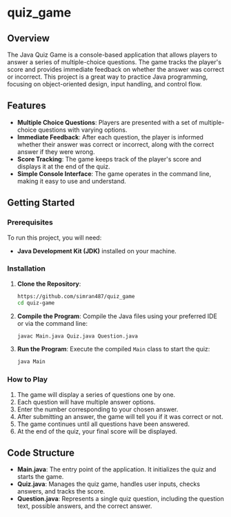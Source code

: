 # quiz_game

## Overview

The Java Quiz Game is a console-based application that allows players to answer a series of multiple-choice questions. The game tracks the player's score and provides immediate feedback on whether the answer was correct or incorrect. This project is a great way to practice Java programming, focusing on object-oriented design, input handling, and control flow.

## Features

- **Multiple Choice Questions**: Players are presented with a set of multiple-choice questions with varying options.
- **Immediate Feedback**: After each question, the player is informed whether their answer was correct or incorrect, along with the correct answer if they were wrong.
- **Score Tracking**: The game keeps track of the player's score and displays it at the end of the quiz.
- **Simple Console Interface**: The game operates in the command line, making it easy to use and understand.

## Getting Started

### Prerequisites

To run this project, you will need:

- **Java Development Kit (JDK)** installed on your machine.

### Installation

1. **Clone the Repository**:
   ```bash
   https://github.com/simran487/quiz_game
   cd quiz-game
   ```

2. **Compile the Program**:
   Compile the Java files using your preferred IDE or via the command line:
   ```bash
   javac Main.java Quiz.java Question.java
   ```

3. **Run the Program**:
   Execute the compiled `Main` class to start the quiz:
   ```bash
   java Main
   ```

### How to Play

1. The game will display a series of questions one by one.
2. Each question will have multiple answer options.
3. Enter the number corresponding to your chosen answer.
4. After submitting an answer, the game will tell you if it was correct or not.
5. The game continues until all questions have been answered.
6. At the end of the quiz, your final score will be displayed.

## Code Structure

- **Main.java**: The entry point of the application. It initializes the quiz and starts the game.
- **Quiz.java**: Manages the quiz game, handles user inputs, checks answers, and tracks the score.
- **Question.java**: Represents a single quiz question, including the question text, possible answers, and the correct answer.

